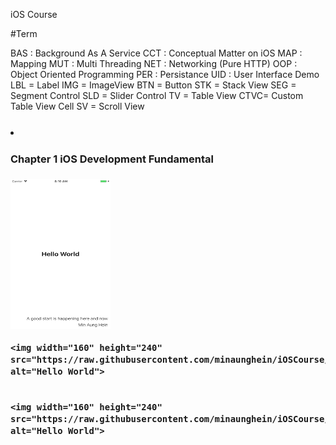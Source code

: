 iOS Course

#Term 

   BAS : Background As A Service 
   CCT : Conceptual Matter on iOS
   MAP : Mapping
   MUT : Multi Threading
   NET : Networking (Pure HTTP)
   OOP : Object Oriented Programming
   PER : Persistance
   UID : User Interface Demo
        LBL = Label
        IMG = ImageView
        BTN = Button
        STK = Stack View
        SEG = Segment Control
        SLD = Slider Control
        TV  = Table View
        CTVC= Custom Table View Cell
        SV  = Scroll View


<h3>

<div  float="left" >
    <li>
    <div>
    <h4>Chapter 1 iOS  Development Fundamental </h4>
    <img width="160" height="240" src="https://raw.githubusercontent.com/minaunghein/iOSCourse/master/0101_UID_LBL_Helloworld/preview.png" alt="Hello World">
    
 
    <img width="160" height="240" src="https://raw.githubusercontent.com/minaunghein/iOSCourse/master/0102_UID_IMG_Helloworld/preview.png" alt="Hello World">
    
 
    <img width="160" height="240" src="https://raw.githubusercontent.com/minaunghein/iOSCourse/master/0101_UID_LBL_Helloworld/preview.png" alt="Hello World">
 

</div>
</li>
</div>
   </h3>



